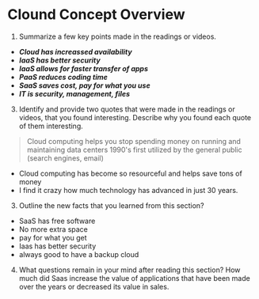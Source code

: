 # Clound Concept Overview
1) Summarize a few key points made in the readings or videos. 
- ***Cloud has increassed availability***
- ***IaaS has better security***
- ***IaaS allows for faster transfer of apps***
- ***PaaS reduces coding time***
- ***SaaS saves cost, pay for what you use***
- ***IT is security, management, files***
3) Identify and provide two quotes that were made in the readings or videos, that you found interesting. Describe why you found each quote of them interesting.
> Cloud computing helps you stop spending money on running and maintaining data centers
> 1990's first utilized by the general public (search engines, email)
- Cloud computing has become so resourceful and helps save tons of money
- I find it crazy how much technology has advanced in just 30 years.
3) Outline the new facts that you learned from this section?
- SaaS has free software
- No more extra space
- pay for what you get
- Iaas has better security
- always good to have a backup cloud
4) What questions remain in your mind after reading this section?
How much did Saas increase the value of applications that have been made over the years or decreased its value in sales.

